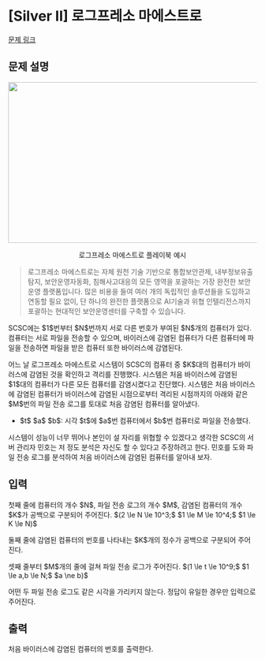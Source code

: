 # [Silver II] 로그프레소 마에스트로

[문제 링크](https://www.acmicpc.net/problem/31937) 

## 문제 설명

<p style="text-align: center;"><img alt="" src="https://upload.acmicpc.net/66d3eb7f-e8fb-47fa-93f4-246ef7f55ddc/-/preview/" style="height: 326px; width: 600px;"></p>

<p style="text-align: center;">로그프레소 마에스트로 플레이북 예시</p>

<blockquote>
<p>로그프레소 마에스트로는 자체 원천 기술 기반으로 통합보안관제, 내부정보유출탐지, 보안운영자동화, 침해사고대응의 모든 영역을 포괄하는 가장 완전한 보안운영 플랫폼입니다. 많은 비용을 들여 여러 개의 독립적인 솔루션들을 도입하고 연동할 필요 없이, 단 하나의 완전한 플랫폼으로 AI기술과 위협 인텔리전스까지 포괄하는 현대적인 보안운영센터를 구축할 수 있습니다.</p>
</blockquote>

<p>SCSC에는 $1$번부터 $N$번까지 서로 다른 번호가 부여된 $N$개의 컴퓨터가 있다. 컴퓨터는 서로 파일을 전송할 수 있으며, 바이러스에 감염된 컴퓨터가 다른 컴퓨터에 파일을 전송하면 파일을 받은 컴퓨터 또한 바이러스에 감염된다.</p>

<p>어느 날 로그프레소 마에스트로 시스템이 SCSC의 컴퓨터 중 $K$대의 컴퓨터가 바이러스에 감염된 것을 확인하고 격리를 진행했다. 시스템은 처음 바이러스에 감염된 $1$대의 컴퓨터가 다른 모든 컴퓨터를 감염시켰다고 진단했다. 시스템은 처음 바이러스에 감염된 컴퓨터가 바이러스에 감염된 시점으로부터 격리된 시점까지의 아래와 같은 $M$번의 파일 전송 로그를 토대로 처음 감염된 컴퓨터를 알아냈다.</p>

<ul>
	<li>$t$ $a$ $b$: 시각 $t$에 $a$번 컴퓨터에서 $b$번 컴퓨터로 파일을 전송했다.</li>
</ul>

<p>시스템이 성능이 너무 뛰어나 본인이 설 자리를 위협할 수 있겠다고 생각한 SCSC의 서버 관리자 민호는 저 정도 분석은 자신도 할 수 있다고 주장하려고 한다. 민호를 도와 파일 전송 로그를 분석하여 처음 바이러스에 감염된 컴퓨터를 알아내 보자.</p>

## 입력 

 <p>첫째 줄에 컴퓨터의 개수 $N$, 파일 전송 로그의 개수 $M$, 감염된 컴퓨터의 개수 $K$가 공백으로 구분되어 주어진다. $(2 \le N \le 10^3;$ $1 \le M \le 10^4;$ $1 \le K \le N)$</p>

<p>둘째 줄에 감염된 컴퓨터의 번호를 나타내는 $K$개의 정수가 공백으로 구분되어 주어진다. </p>

<p>셋째 줄부터 $M$개의 줄에 걸쳐 파일 전송 로그가 주어진다. $(1 \le t \le 10^9;$ $1 \le a,b \le N;$ $a \ne b)$</p>

<p>어떤 두 파일 전송 로그도 같은 시각을 가리키지 않는다. 정답이 유일한 경우만 입력으로 주어진다.</p>

## 출력 

 <p>처음 바이러스에 감염된 컴퓨터의 번호를 출력한다.</p>

